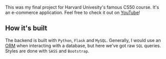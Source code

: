 This was my final project for Harvard Univesity's famous CS50 course.
It's an e-commerce application.
Feel free to check it out on [YouTube](https://www.youtube.com/watch?v=kG_ZDKFhu0Y&ab_channel=outsider)!

## How it's built
The backend is built with `Python`, `Flask` and `MySQL`.
Generally, I would use an [ORM](https://en.wikipedia.org/wiki/Object%E2%80%93relational_mapping) when interacting with a database, but here we've got raw `SQL` queries.
Styles are done with `SASS` and `Bootstrap`.